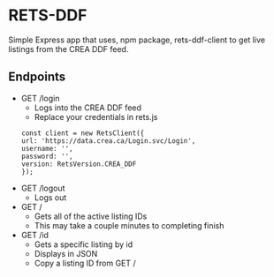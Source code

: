 # RETS-DDF
Simple Express app that uses, npm package, rets-ddf-client to get live listings from the CREA DDF feed.

## Endpoints
* GET /login 
    * Logs into the CREA DDF feed
    * Replace your credentials in rets.js
    ```
    const client = new RetsClient({
    url: 'https://data.crea.ca/Login.svc/Login',
    username: '',
    password: '',
    version: RetsVersion.CREA_DDF
    });
* GET /logout
    * Logs out
* GET /
    * Gets all of the active listing IDs
    * This may take a couple minutes to completing finish
* GET /id
    * Gets a specific listing by id
    * Displays in JSON
    * Copy a listing ID from GET /
